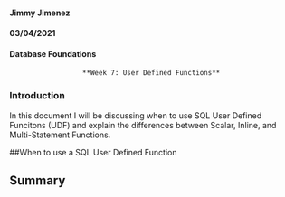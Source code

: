 #### Jimmy Jimenez
#### 03/04/2021  
#### Database Foundations
                      **Week 7: User Defined Functions**


### Introduction
In this document I will be discussing when to use SQL User Defined Funcitons (UDF) and explain the differences between Scalar, Inline, and Multi-Statement Functions. 

##When to use a SQL User Defined Function

## Summary
